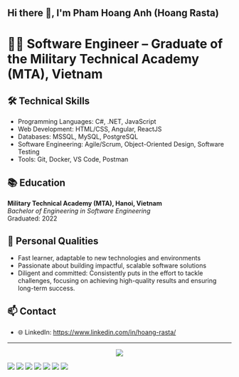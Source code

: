 ## Hi there 👋, I'm Pham Hoang Anh (Hoang Rasta)

# 👨‍💻 Software Engineer – Graduate of the Military Technical Academy (MTA), Vietnam

## 🛠️ Technical Skills

- Programming Languages: C#, .NET, JavaScript
- Web Development: HTML/CSS, Angular, ReactJS
- Databases: MSSQL, MySQL, PostgreSQL
- Software Engineering: Agile/Scrum, Object-Oriented Design, Software Testing
- Tools: Git, Docker, VS Code, Postman

## 📚 Education

**Military Technical Academy (MTA), Hanoi, Vietnam**  
_Bachelor of Engineering in Software Engineering_  
Graduated: 2022

## 🌱 Personal Qualities

- Fast learner, adaptable to new technologies and environments
- Passionate about building impactful, scalable software solutions
- Diligent and committed: Consistently puts in the effort to tackle challenges, focusing on achieving high-quality results and ensuring long-term success.

## 📫 Contact

- 🌐 LinkedIn: https://www.linkedin.com/in/hoang-rasta/

---

<p align="center">
  <img src="https://github-readme-stats.vercel.app/api?username=hoangrasta&show_icons=true&theme=radical" />

  <div>
    <img src="https://img.shields.io/badge/C%23-239120?style=flat&logo=csharp&logoColor=white"/>
    <img src="https://img.shields.io/badge/.NET-512BD4?style=flat&logo=.net&logoColor=white"/>
    <img src="https://img.shields.io/badge/JavaScript-F7DF1E?style=flat&logo=javascript&logoColor=black"/>
    <img src="https://img.shields.io/badge/HTML5-E34F26?style=flat&logo=html5&logoColor=white"/>
    <img src="https://img.shields.io/badge/Angular-DD0031?style=flat&logo=angular&logoColor=white"/>
    <img src="https://img.shields.io/badge/React-61DAFB?style=flat&logo=react&logoColor=black"/>
  
  <img src="https://github-readme-stats.vercel.app/api/top-langs/?username=hoangrasta&layout=compact" />
  </div>
</p>

